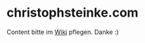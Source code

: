 # christophsteinke.com

Content bitte im [Wiki](https://github.com/cnoss/christoph/wiki) pflegen. Danke :)
